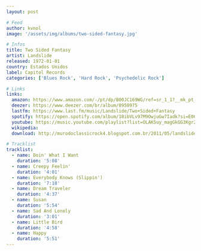```yaml
---
layout: post

# Feed
author: kvnol
image: '/assets/img/albums/two-sided-fantasy.jpg'

# Infos
title: Two Sided Fantasy
artist: Landslide
released: 1972-01-01
country: Estados Unidos
label: Capitol Records
categories: ['Blues Rock', 'Hard Rock', 'Psychedelic Rock']

# Links
links:
  amazon: https://www.amazon.com/-/pt/dp/B00JC169WG/ref=sr_1_1?__mk_pt_BR=%C3%85M%C3%85%C5%BD%C3%95%C3%91&dchild=1&keywords=Landslide+Two+Sided+Fantasy&qid=1616568827&s=music&sr=1-1
  deezer: https://www.deezer.com/br/album/8950975
  lastfm: https://www.last.fm/music/Landslide/Two+Sided+Fantasy
  spotify: https://open.spotify.com/album/18ibVLv97M9OwjuGw7Iadk?si=E06Kx0fJRhaStkAi2OK6Tg
  youtube: https://music.youtube.com/playlist?list=OLAK5uy_magGkGG3Kgr2nxYJqz7PgRvExHaWiuw-I
  wikipedia:
  download: http://murodoclassicrock4.blogspot.com.br/2011/05/landslide-two-sided-fantasy-1972.html

# Tracklist
tracklist:
  - name: Doin' What I Want
    duration: '5:08'
  - name: Creepy Feelin'
    duration: '4:01'
  - name: Everybody Knows (Slippin')
    duration: '7:18'
  - name: Dream Traveler
    duration: '4:37'
  - name: Susan
    duration: '5:54'
  - name: Sad And Lonely
    duration: '3:01'
  - name: Little Bird
    duration: '4:58'
  - name: Happy
    duration: '5:51'
---
```

